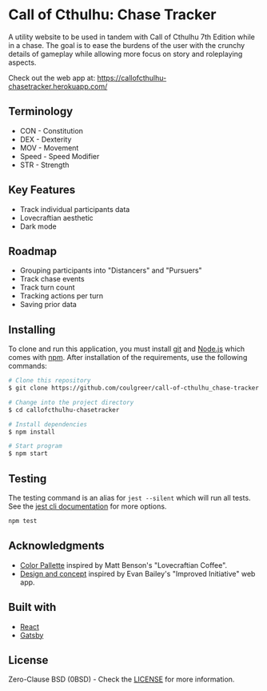 # Call of Cthulhu: Chase Tracker

A utility website to be used in tandem with Call of Cthulhu 7th Edition while in a chase. The goal is to ease the burdens of the user with the crunchy details of gameplay while allowing more focus on story and roleplaying aspects.

Check out the web app at: https://callofcthulhu-chasetracker.herokuapp.com/

## Terminology

- CON - Constitution
- DEX - Dexterity
- MOV - Movement
- Speed - Speed Modifier
- STR - Strength

## Key Features

- Track individual participants data
- Lovecraftian aesthetic
- Dark mode

## Roadmap

- Grouping participants into "Distancers" and "Pursuers"
- Track chase events
- Track turn count
- Tracking actions per turn
- Saving prior data

## Installing

To clone and run this application, you must install [git](https://git-scm.com/) and [Node.js](https://nodejs.org/en/) which comes with [npm](https://www.npmjs.com/). After installation of the requirements, use the following commands:

```bash
# Clone this repository
$ git clone https://github.com/coulgreer/call-of-cthulhu_chase-tracker.git

# Change into the project directory
$ cd callofcthulhu-chasetracker

# Install dependencies
$ npm install

# Start program
$ npm start
```

## Testing

The testing command is an alias for `jest --silent` which will run all tests. See the [jest cli documentation](https://jestjs.io/docs/en/cli) for more options.

```bash
npm test
```

## Acknowledgments

- [Color Pallette](https://www.mattgyver.com/tutorials/2020/2/1/cthulhu-lovecraft-coffee) inspired by Matt Benson's "Lovecraftian Coffee".
- [Design and concept](https://www.improved-initiative.com/) inspired by Evan Bailey's "Improved Initiative" web app.

## Built with

- [React](https://reactjs.org/)
- [Gatsby](https://www.gatsbyjs.com/)

## License

Zero-Clause BSD (0BSD) - Check the [LICENSE](https://github.com/coulgreer/call-of-cthulhu_chase-tracker/blob/main/LICENSE) for more information.
